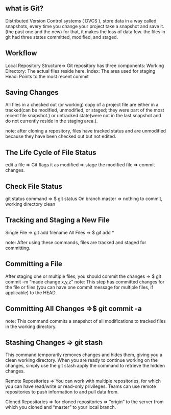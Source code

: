 ## what is Git?
Distributed Version Control systems ( DVCS ), store data in a way called snapshots, every time you change your project take a snapshot and save it. (the past one and the new) for that, it makes the loss of data few.
the files in git had three states committed, modified, and staged.

## Workflow
Local Repository Structure=> Git repository has three components:
Working Directory: The actual files reside here.
Index: The area used for staging
Head: Points to the most recent commit

## Saving Changes
All files in a checked out (or working) copy of a project file are either in a tracked(can be modified, unmodified, or staged; they were part of the most recent file snapshot.) or untracked state(were not in the last snapshot and do not currently reside in the staging area.).

note: after cloning a repository, files have tracked status and are unmodified because they have been checked out but not edited.


## The Life Cycle of File Status
edit a file => Git flags it as modified => stage the modified file => commit changes.


## Check File Status
 git status command => $ git status
On branch master => nothing to commit, working directory clean

## Tracking and Staging a New File
Single File => git add filename
All Files => $ git add *

note: After using these commands, files are tracked and staged for committing.


## Committing a File
After staging one or multiple files, you should commit the changes => $ git commit -m “made change x,y,z”
note: This step has committed changes for the file or files (you can have one commit message for multiple files, if applicable) to the HEAD.

## Committing All Changes =>$ git commit -a
note: This command commits a snapshot of all modifications to tracked files in the working directory.

## Stashing Changes => git stash
 This command temporarily removes changes and hides them, giving you a clean working directory. When you are ready to continue working on the changes, simply use the git stash apply the command to retrieve the hidden changes.

Remote Repositories =>  You can work with multiple repositories, for which you can have read/write or read-only privileges. Teams can use remote repositories to push information to and pull data from.

Cloned Repositories => for cloned repositories => “origin” to the server from which you cloned and  “master” to your local branch.